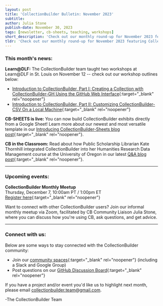```yaml
---
layout: post
title: 'CollectionBuilder Bulletin: November 2023'
subtitle:
author: Julia Stone
publish-date: November 30, 2023
tags: [newsletter, cb-sheets, teaching, workshops]
short_description: 'Check out our monthly round-up for November 2023 featuring CollectionBuilder news and updates, upcoming events, and more.'
tldr: 'Check out our monthly round-up for November 2023 featuring CollectionBuilder news and updates, upcoming events, and more.'
---
```


### This month's news:

**Learn@DLF:** The CollectionBuilder team taught two workshops at Learn@DLF in St. Louis on November 12 -- check out our workshop outlines below:

- [Introduction to CollectionBuilder, Part I: Creating a Collection with CollectionBuilder-GH Using the GitHub Web Interface](https://docs.google.com/document/d/1QyvJOp43FboEGj-NfqabAzxPYVO8M7J3FQ_oE7SpI8c/edit?usp=sharing){:target="_blank" rel="noopener"}
- [Introduction to CollectionBuilder, Part II: Customizing CollectionBuilder-CSV On a Local Machine](https://docs.google.com/document/d/1gM-LkFieNG1vJgOdyKS0XMY-06otS4QxECJyOyfMpi4/edit?usp=sharing){:target="_blank" rel="noopener"}

**CB-SHEETS is live:** You can now build CollectionBuilder exhibits directly from a Google Sheet! Learn more about our newest and most versatile template in our [Introducing CollectionBuilder-Sheets blog post](https://collectionbuilder.github.io/2023-11-07-introducing-collectionbuilder-sheets/){:target="_blank" rel="noopener"}.

**CB in the Classroom:** Read about how Public Scholarship Librarian Kate Thornhill integrated CollectionBuilder into her Humanities Research Data Management course at the University of Oregon in our latest [Q&A blog post](https://collectionbuilder.github.io/2023-11-21-cb-classroom-kate-thornhill/){:target="_blank" rel="noopener"}. 

<hr>

### Upcoming events:

**CollectionBuilder Monthly Meetup**  
Thursday, December 7, 10:00am PT / 1:00pm ET  
[Register here](https://uidaho.zoom.us/meeting/register/tZUuf-mhrDsoGdyGXbgSfYRyd8Cjww4VHqMF#/registration){:target="_blank" rel="noopener"}

Want to connect with other CollectionBuilder users? Join our informal monthly meetup via Zoom, facilitated by CB Community Liaison Julia Stone, where you can discuss how you're using CB, ask questions, and get advice.

<hr>

### Connect with us:

Below are some ways to stay connected with the CollectionBuilder community:

- Join our [community spaces](https://collectionbuilder.github.io/community/spaces/){:target="_blank" rel="noopener"} (including a Slack and Google Group)
- Post questions on our [GitHub Discussion Board](https://github.com/orgs/CollectionBuilder/discussions){:target="_blank" rel="noopener"}

If you have a project and/or event you'd like us to highlight next month, please email [collectionbuilder.team@gmail.com](mailto:collectionbuilder.team@gmail.com). 

-The CollectionBuilder Team